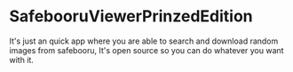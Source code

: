 # SafebooruViewerPrinzedEdition
It's just an quick app where you are able to search and download random images from safebooru, It's open source so you can do whatever you want with it.
